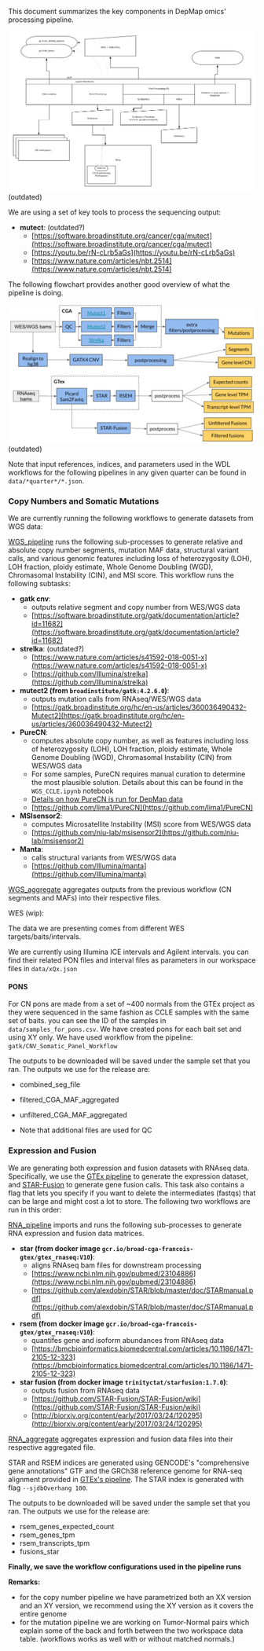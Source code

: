 This document summarizes the key components in DepMap omics' processing pipeline.

![schema](architecture_diagram_white.png) (outdated)

We are using a set of key tools to process the sequencing output:
- __mutect__: (outdated?)
  - [https://software.broadinstitute.org/cancer/cga/mutect](https://software.broadinstitute.org/cancer/cga/mutect)
  - [https://youtu.be/rN-cLrb5aGs](https://youtu.be/rN-cLrb5aGs)
  - [https://www.nature.com/articles/nbt.2514](https://www.nature.com/articles/nbt.2514)


The following flowchart provides another good overview of what the pipeline is doing.

![](updated-flowchart.png) (outdated)

Note that input references, indices, and parameters used in the WDL workflows for the following pipelines in any given quarter can be found in `data/*quarter*/*.json`.

### Copy Numbers and Somatic Mutations

We are currently running the following workflows to generate datasets from WGS data:

[WGS_pipeline](https://dockstore.org/workflows/github.com/broadinstitute/depmap_omics/WGS_pipeline:master?tab=info) runs the following sub-processes to generate relative and absolute copy number segments, mutation MAF data, structural variant calls, and various genomic features including loss of heterozygosity (LOH), LOH fraction, ploidy estimate, Whole Genome Doubling (WGD), Chromasomal Instability (CIN), and MSI score. This workflow runs the following subtasks:
- __gatk cnv__:
  - outputs relative segment and copy number from WES/WGS data
  - [https://software.broadinstitute.org/gatk/documentation/article?id=11682](https://software.broadinstitute.org/gatk/documentation/article?id=11682)
- __strelka__: (outdated?)
  - [https://www.nature.com/articles/s41592-018-0051-x](https://www.nature.com/articles/s41592-018-0051-x)
  - [https://github.com/Illumina/strelka](https://github.com/Illumina/strelka)
- __mutect2 (from `broadinstitute/gatk:4.2.6.0`)__:
  - outputs mutation calls from RNAseq/WES/WGS data
  - [https://gatk.broadinstitute.org/hc/en-us/articles/360036490432-Mutect2](https://gatk.broadinstitute.org/hc/en-us/articles/360036490432-Mutect2)
- __PureCN__:
  - computes absolute copy number, as well as features including loss of heterozygosity (LOH), LOH fraction, ploidy estimate, Whole Genome Doubling (WGD), Chromasomal Instability (CIN) from WES/WGS data
  - For some samples, PureCN requires manual curation to determine the most plausible solution. Details about this can be found in the `WGS_CCLE.ipynb` notebook
  - [Details on how PureCN is run for DepMap data](../WGS_pipeline/PureCN_pipeline/README.md)
  - [https://github.com/lima1/PureCN](https://github.com/lima1/PureCN)
- __MSIsensor2__:
  - computes Microsatellite Instability (MSI) score from WES/WGS data
  - [https://github.com/niu-lab/msisensor2](https://github.com/niu-lab/msisensor2)
- __Manta__:
  - calls structural variants from WES/WGS data
  - [https://github.com/Illumina/manta](https://github.com/Illumina/manta)

[WGS_aggregate](https://dockstore.org/workflows/github.com/broadinstitute/depmap_omics/WGS_aggregate:master?tab=info) aggregates outputs from the previous workflow (CN segments and MAFs) into their respective files.

WES (wip):

The data we are presenting comes from different WES targets/baits/intervals.

We are currently using Illumina ICE intervals and Agilent intervals. you can find their related PON files and interval files as parameters in our workspace files in `data/xQx.json`

#### PONS

For CN pons are made from a set of ~400 normals from the GTEx project as they were sequenced in the same fashion as CCLE samples with the same set of baits. you can see the ID of the samples in `data/samples_for_pons.csv`.
We have created pons for each bait set and using XY only.
We have used workflow from the pipeline:
`gatk/CNV_Somatic_Panel_Workflow`

The outputs to be downloaded will be saved under the sample set that you ran. The outputs we use for the release are:

*   combined_seg_file
*   filtered_CGA_MAF_aggregated
*   unfiltered_CGA_MAF_aggregated

* Note that additional files are used for QC

### Expression and Fusion

We are generating both expression and fusion datasets with RNAseq data. Specifically, we use the [GTEx pipeline](https://github.com/broadinstitute/gtex-pipeline/blob/master/TOPMed_RNAseq_pipeline.md) to generate the expression dataset, and [STAR-Fusion](https://github.com/STAR-Fusion/STAR-Fusion/wiki) to generate gene fusion calls. This task also contains a flag that lets you specify if you want to delete the intermediates (fastqs) that can be large and might cost a lot to store. The following two workflows are run in this order:

[RNA_pipeline](https://dockstore.org/workflows/github.com/broadinstitute/depmap_omics/RNA_pipeline:master?tab=info) imports and runs the following sub-processes to generate RNA expression and fusion data matrices.

- __star (from docker image `gcr.io/broad-cga-francois-gtex/gtex_rnaseq:V10`)__:
  - aligns RNAseq bam files for downstream processing
  - [https://www.ncbi.nlm.nih.gov/pubmed/23104886](https://www.ncbi.nlm.nih.gov/pubmed/23104886)
  - [https://github.com/alexdobin/STAR/blob/master/doc/STARmanual.pdf](https://github.com/alexdobin/STAR/blob/master/doc/STARmanual.pdf)
- __rsem (from docker image `gcr.io/broad-cga-francois-gtex/gtex_rnaseq:V10`)__: 
  - quantifes gene and isoform abundances from RNAseq data
  - [https://bmcbioinformatics.biomedcentral.com/articles/10.1186/1471-2105-12-323](https://bmcbioinformatics.biomedcentral.com/articles/10.1186/1471-2105-12-323)
- __star fusion (from docker image `trinityctat/starfusion:1.7.0`)__: 
  - outputs fusion from RNAseq data
  - [https://github.com/STAR-Fusion/STAR-Fusion/wiki](https://github.com/STAR-Fusion/STAR-Fusion/wiki)
  - [http://biorxiv.org/content/early/2017/03/24/120295](http://biorxiv.org/content/early/2017/03/24/120295)

[RNA_aggregate](https://dockstore.org/workflows/github.com/broadinstitute/depmap_omics/RNA_aggregate:master?tab=info) aggregates expression and fusion data files into their respective aggregated file.

STAR and RSEM indices are generated using GENCODE's "comprehensive gene annotations" GTF and the GRCh38 reference genome for RNA-seq alignment provided in [GTEx's pipeline](https://github.com/broadinstitute/gtex-pipeline/blob/master/TOPMed_RNAseq_pipeline.md). The STAR index is generated with flag `--sjdbOverhang 100`.

The outputs to be downloaded will be saved under the sample set that you ran. The outputs we use for the release are:

*   rsem_genes_expected_count
*   rsem_genes_tpm
*   rsem_transcripts_tpm
*   fusions_star

__Finally, we save the workflow configurations used in the pipeline runs__

**Remarks:**
- for the copy number pipeline we have parametrized both an XX version and an XY version, we recommend using the XY version as it covers the entire genome
- for the mutation pipeline we are working on Tumor-Normal pairs which explain some of the back and forth between the two workspace data table. (workflows works as well with or without matched normals.)
